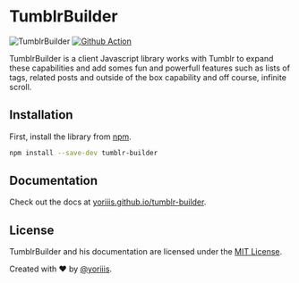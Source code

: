 # TumblrBuilder

![TumblrBuilder](https://img.shields.io/badge/tumblr--builder-v2.0.0-546e7a.svg?style=for-the-badge) [![Github Action](https://img.shields.io/github/workflow/status/yoriiis/tumblr-builder/CI/develop?style=for-the-badge)](https://github.com/yoriiis/tumblr-builder/actions)

TumblrBuilder is a client Javascript library works with Tumblr to expand these capabilities and add somes fun and powerfull features such as lists of tags, related posts and outside of the box capability and off course, infinite scroll.

## Installation

First, install the library from [npm](https://www.npmjs.com/package/tumblr-builder).

```bash
npm install --save-dev tumblr-builder
```

## Documentation

Check out the docs at [yoriiis.github.io/tumblr-builder](https://yoriiis.github.io/tumblr-builder).

## License

TumblrBuilder and his documentation are licensed under the [MIT License](http://opensource.org/licenses/MIT).

Created with ♥ by [@yoriiis](http://github.com/yoriiis).
